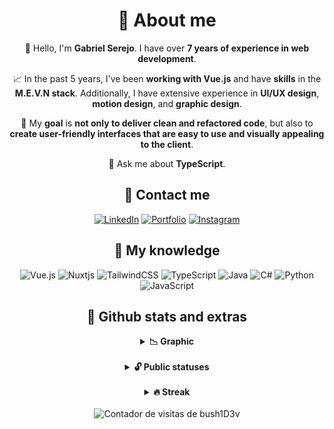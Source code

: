 <div align = center>

# 📙 About me 

🧡 Hello, I'm **Gabriel Serejo**. I have over **7 years of experience in web development**.

📈 In the past 5 years, I've been **working with Vue.js** and have **skills** in the **M.E.V.N stack**. Additionally, I have extensive experience in **UI/UX design**, **motion design**, and **graphic design**.

🎯 My **goal** is **not only to deliver clean and refactored code**, but also to **create user-friendly interfaces that are easy to use and visually appealing to the client**.

👾 Ask me about **TypeScript**.

## 📨 Contact me

[![LinkedIn](https://img.shields.io/badge/LinkedIn-0077B5?style=for-the-badge&logo=linkedin&logoColor=white)](https://www.linkedin.com/in/gabrielserejo/) 
[![Portfolio](https://img.shields.io/badge/Portfolio-FF5722?style=for-the-badge&logo=todoist&logoColor=white)](https://serejo.dev/pt-BR/inicio)
[![Instagram](https://img.shields.io/badge/-Instagram-%23E4405F?style=for-the-badge&logo=instagram&logoColor=white)](https://www.instagram.com/eaiserejo/)

## 🧠 My knowledge

![Vue.js](https://img.shields.io/badge/vuejs-%2335495e.svg?style=for-the-badge&logo=vuedotjs&logoColor=%234FC08D)
![Nuxtjs](https://img.shields.io/badge/Nuxt-002E3B?style=for-the-badge&logo=nuxtdotjs&logoColor=#00DC82)
![TailwindCSS](https://img.shields.io/badge/tailwindcss-%2338B2AC.svg?style=for-the-badge&logo=tailwind-css&logoColor=white)
![TypeScript](https://img.shields.io/badge/typescript-%23007ACC.svg?style=for-the-badge&logo=typescript&logoColor=white)
![Java](https://img.shields.io/badge/java-%23ED8B00.svg?style=for-the-badge&logo=openjdk&logoColor=white)
![C#](https://img.shields.io/badge/c%23-%23239120.svg?style=for-the-badge&logo=csharp&logoColor=white)
![Python](https://img.shields.io/badge/python-3670A0?style=for-the-badge&logo=python&logoColor=ffdd54)
![JavaScript](https://img.shields.io/badge/javascript-%23323330.svg?style=for-the-badge&logo=javascript&logoColor=%23F7DF1E)

## 🤖 Github stats and extras

<details>
  <summary><b>📉 Graphic</b></summary>
  <br>

[![Ashutosh's github activity graph](https://github-readme-activity-graph.vercel.app/graph?username=TutorFx&bg_color=09131B&color=bdac07&line=FF6529&point=206541&area=true&hide_border=true)](https://github.com/ashutosh00710/github-readme-activity-graph)
</details>

<br>
<details>
  <summary><b>🔓 Public statuses</b></summary>
  <br>

  <img height="180em" src="https://github-readme-stats.vercel.app/api?username=TutorFx&hide_title=false&border_color=16c60c&theme=codeSTACKr&show_icons=true"/>
  <img height="180em" src="https://github-readme-stats-git-masterrstaa-rickstaa.vercel.app/api/top-langs/?username=TutorFx&theme=codeSTACKr&layout=compact&bg_color=&border_color=16c60c&text_color=FFF"/>

</details>
<br>

<details>
  <summary><b>🔥 Streak</b></summary>
  <br>

[![GitHub Streak](https://streak-stats.demolab.com/?user=TutorFx&theme=codeSTACKr&background=000&border=16c60c&dates=FFF)](https://git.io/streak-stats)
</details>
<br>

<div align="center">
<img alt="Contador de visitas de bush1D3v" src="https://profile-counter.glitch.me/TutorFx/count.svg"/>
</div>
